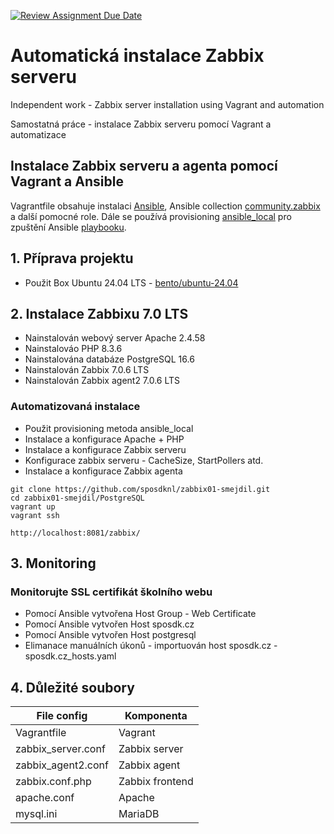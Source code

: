 [![Review Assignment Due Date](https://classroom.github.com/assets/deadline-readme-button-22041afd0340ce965d47ae6ef1cefeee28c7c493a6346c4f15d667ab976d596c.svg)](https://classroom.github.com/a/UnL7NDUC)

# Automatická instalace Zabbix serveru
Independent work - Zabbix server installation using Vagrant and automation

Samostatná práce - instalace Zabbix serveru pomocí Vagrant a automatizace

## Instalace Zabbix serveru a agenta pomocí Vagrant a Ansible

Vagrantfile obsahuje instalaci [Ansible](https://www.ansible.com), Ansible collection [community.zabbix](https://galaxy.ansible.com/ui/repo/published/community/zabbix/) a další pomocné role. Dále se používá provisioning [ansible_local](https://developer.hashicorp.com/vagrant/docs/provisioning/ansible_local) pro zpuštění Ansible [playbooku](https://docs.ansible.com/ansible/latest/playbook_guide/playbooks_intro.html).

## 1. Příprava projektu

- Použit Box Ubuntu 24.04 LTS - [bento/ubuntu-24.04](https://portal.cloud.hashicorp.com/vagrant/discover/bento/ubuntu-24.04)

## 2. Instalace Zabbixu 7.0 LTS

- Nainstalován webový server Apache 2.4.58
- Nainstalováo PHP 8.3.6
- Nainstalována databáze PostgreSQL 16.6
- Nainstalován Zabbix 7.0.6 LTS
- Nainstalován Zabbix agent2 7.0.6 LTS

### Automatizovaná instalace

- Použit provisioning metoda ansible_local
- Instalace a konfigurace Apache + PHP
- Instalace a konfigurace Zabbix serveru
- Konfigurace zabbix serveru - CacheSize, StartPollers atd.
- Instalace a konfigurace Zabbix agenta

```console
git clone https://github.com/sposdknl/zabbix01-smejdil.git
cd zabbix01-smejdil/PostgreSQL
vagrant up
vagrant ssh

http://localhost:8081/zabbix/
```
## 3. Monitoring
### Monitorujte SSL certifikát školního webu

- Pomocí Ansible vytvořena Host Group - Web Certificate
- Pomocí Ansible vytvořen Host sposdk.cz
- Pomocí Ansible vytvořen Host postgresql
- Elimanace manuálních úkonů - importuován host sposdk.cz - sposdk.cz_hosts.yaml

## 4. Důležité soubory

| File config                   | Komponenta      |
|-------------------------------|-----------------|
| Vagrantfile                   | Vagrant         |
| zabbix_server.conf            | Zabbix server   |
| zabbix_agent2.conf            | Zabbix agent    |
| zabbix.conf.php               | Zabbix frontend |
| apache.conf                   | Apache          |
| mysql.ini                     | MariaDB         |
